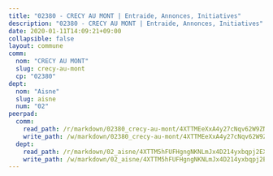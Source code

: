 ```yaml
---
title: "02380 - CRECY AU MONT | Entraide, Annonces, Initiatives"
description: "02380 - CRECY AU MONT | Entraide, Annonces, Initiatives"
date: 2020-01-11T14:09:21+09:00
collapsible: false
layout: commune
comm:
  nom: "CRECY AU MONT"
  slug: crecy-au-mont
  cp: "02380"
dept:
  nom: "Aisne"
  slug: aisne
  num: "02"
peerpad:
  comm:
    read_path: /r/markdown/02380_crecy-au-mont/4XTTMEeXxA4y27cNqv62W9ZNGqzxhfLkvVx9GvpCSLCeaRgZE
    write_path: /w/markdown/02380_crecy-au-mont/4XTTMEeXxA4y27cNqv62W9ZNGqzxhfLkvVx9GvpCSLCeaRgZE-K3TgTmB9qATRuhoMvq7JVsdYb2cUuGFVEJMBJE4PnRWPFj6sCc9pvAWCcJftLTYtf1VQus8z7Y342qdjG5YVq3L4VYhLqrEuJhpiyDYnAptERz2CYfdU3piTpeYsXZUfbTjdB5kU
  dept:
    read_path: /r/markdown/02_aisne/4XTTM5hFUFHgngNKNLmJx4D214yxbqpj2EXK5CBjZ5LZF3zAf
    write_path: /w/markdown/02_aisne/4XTTM5hFUFHgngNKNLmJx4D214yxbqpj2EXK5CBjZ5LZF3zAf-K3TgUfAP6D753WPagZBnpcFgyCUpnZXNhrQsKU6J8qon6wxmFCHD5kB3GMzCYyJmAGHN58p9qgKDhnEgSAuHEK3wjVXSJoUkHyn6Vb7T2aNZ2y6ez5BMkQCEQxoUkfyK9J3TXU3M
---
```


